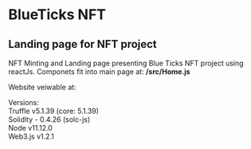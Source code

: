 # BlueTicks NFT
## Landing page for NFT project 


NFT Minting and Landing page presenting Blue Ticks NFT project using reactJs. Componets fit into main page at: **/src/Home.js** 

Website veiwable at: 

Versions:\
Truffle v5.1.39 (core: 5.1.39)\
Solidity - 0.4.26 (solc-js)\
Node v11.12.0\
Web3.js v1.2.1